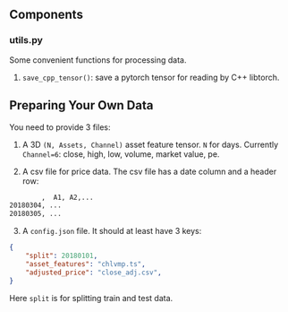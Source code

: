 
## Components

### utils.py

Some convenient functions for processing data.

1. `save_cpp_tensor()`: save a pytorch tensor for reading by C++ libtorch.

## Preparing Your Own Data

You need to provide 3 files:

1. A 3D `(N, Assets, Channel)` asset feature tensor. `N` for days. Currently `Channel=6`: close, high, low, volume, market value, pe.

2. A csv file for price data. The csv file has a date column and a header row:

```txt
        ,  A1, A2,...
20180304, ...
20180305, ...
```

3. A `config.json` file. It should at least have 3 keys:

```json
{
    "split": 20180101,
    "asset_features": "chlvmp.ts",
    "adjusted_price": "close_adj.csv",
}
```

Here `split` is for splitting train and test data.